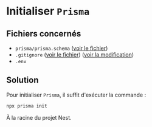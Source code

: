 # Initialiser `Prisma`

## Fichiers concernés

- `prisma/prisma.schema` ([voir le fichier](./e-commerce/prisma/schema.prisma))
- `.gitignore` ([voir le fichier](./e-commerce/.gitignore)) ([voir la modification](https://github.com/benjGam/E-Commerce-API-NW/commit/66fcc5f3f2f6813f18f10e2eb560854570d1fc76#diff-0c0eeda2731e8d668ae547d21e6da079622413ac7e5a42859ee5aa8dd22e6500))
- `.env`

## Solution

Pour initialiser `Prisma`, il suffit d'exécuter la commande :

```sh
npx prisma init
```

À la racine du projet Nest.